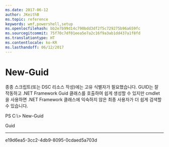 ```yaml
---
ms.date: 2017-06-12
author: JKeithB
ms.topic: reference
keywords: wmf,powershell,setup
ms.openlocfilehash: bb2e7b99d14c790bdd3df2f5c729275b96a659fc
ms.sourcegitcommit: 75f70c7df01eea5e7a2c16f9a3ab1dd437a1f8fd
ms.translationtype: HT
ms.contentlocale: ko-KR
ms.lasthandoff: 06/12/2017
---
```

<a id="new-guid" class="xliff"></a>
# New-Guid
종종 스크립트(또는 DSC 리소스 작성)에는 고유 식별자가 필요했습니다. GUID는 잘 작동하고 .NET Framework Guid 클래스를 호출하여 쉽게 생성할 수 있지만 cmdlet을 사용하면 .NET Framework 클래스에 익숙하지 않은 최종 사용자가 더 쉽게 검색할 수 있습니다.

PS C:\\&gt; New-Guid

Guid

----

e19d6ea5-3cc2-4db9-8095-0cdaed5a703d

